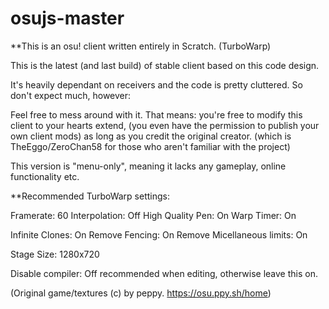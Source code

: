 # osujs-master
**This is an osu! client written entirely in Scratch. (TurboWarp)

This is the latest (and last build) of stable client based on this code design.

It's heavily dependant on receivers and the code is pretty cluttered.
So don't expect much, however:

Feel free to mess around with it. That means: you're free to modify this client to your hearts extend, (you even have the permission to publish your own client mods) 
as long as you credit the original creator. (which is TheEggo/ZeroChan58 for those who aren't familiar with the project)

This version is "menu-only", meaning it lacks any gameplay, online functionality etc.

**Recommended TurboWarp settings:

Framerate: 60 
Interpolation: Off
High Quality Pen: On
Warp Timer: On

Infinite Clones: On
Remove Fencing: On
Remove Micellaneous limits: On

Stage Size: 1280x720

Disable compiler: Off recommended when editing, otherwise leave this on.

(Original game/textures (c) by peppy. https://osu.ppy.sh/home)
